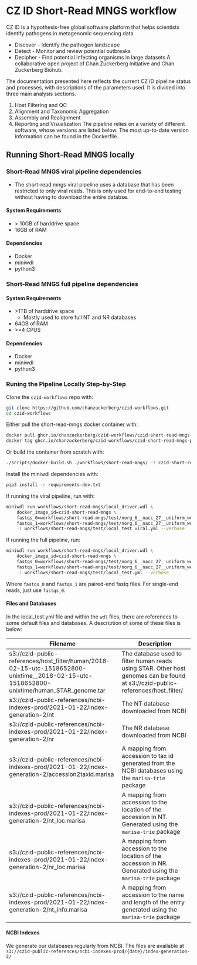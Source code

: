 # CZ ID Short-Read MNGS workflow 

CZ ID is a hypothesis-free global software platform that helps scientists identify pathogens in metagenomic sequencing data.

* Discover - Identify the pathogen landscape
* Detect - Monitor and review potential outbreaks
* Decipher - Find potential infecting organisms in large datasets
A collaborative open project of Chan Zuckerberg Initiative and Chan Zuckerberg Biohub.

The documentation presented here reflects the current CZ ID pipeline status and processes, with descriptions of the parameters used. It is divided into three main analysis sections.

1. Host Filtering and QC
2. Alignment and Taxonomic Aggregation
3. Assembly and Realignment
4. Reporting and Visualization
The pipeline relies on a variety of different software, whose versions are listed below. The most up-to-date version information can be found in the Dockerfile.

## Running Short-Read MNGS locally

### Short-Read MNGS viral pipeline dependencies 
* The short-read mngs viral pipeline uses a database that has been restricted to only viral reads. This is only used for end-to-end testing without having to download the entire databse. 

#### System Requirements
* \> 10GB of harddrive space
* 16GB of RAM

#### Dependencies
* Docker 
* miniwdl 
* python3


### Short-Read MNGS full pipeline dependencies

#### System Requirements
* \>1TB of harddrive space 
    * Mostly used to store full NT and NR databases 
* 64GB of RAM
* \>=4 CPUS

#### Dependencies
* Docker
* miniwdl
* python3 


### Runing the Pipeline Locally Step-by-Step
Clone the `czid-workflows` repo with: 

```bash 
git clone https://github.com/chanzuckerberg/czid-workflows.git
cd czid-workflows
```

Either pull the short-read-mngs docker container with: 

```bash 
docker pull ghcr.io/chanzuckerberg/czid-workflows/czid-short-read-mngs-public:latest
docker tag ghcr.io/chanzuckerberg/czid-workflows/czid-short-read-mngs-public:latest czid-short-read-mngs
```

Or build the container from scratch with: 

```bash
./scripts/docker-build.sh ./workflows/short-read-mngs/ -t czid-short-read-mngs
```

Install the miniwdl dependencies with: 

```bash
pip3 install -r requirements-dev.txt
```
If running the viral pipeline, run with: 
```bash 
miniwdl run workflows/short-read-mngs/local_driver.wdl \
    docker_image_id=czid-short-read-mngs \
    fastqs_0=workflows/short-read-mngs/test/norg_6__nacc_27__uniform_weight_per_organism__hiseq_reads__v6__R1.fastq.gz \
    fastqs_1=workflows/short-read-mngs/test/norg_6__nacc_27__uniform_weight_per_organism__hiseq_reads__v6__R2.fastq.gz \
    -i workflows/short-read-mngs/test/local_test_viral.yml --verbose
```

If running the full pipeline, run:
```bash 
miniwdl run workflows/short-read-mngs/local_driver.wdl \
    docker_image_id=czid-short-read-mngs \
    fastqs_0=workflows/short-read-mngs/test/norg_6__nacc_27__uniform_weight_per_organism__hiseq_reads__v6__R1.fastq.gz \
    fastqs_1=workflows/short-read-mngs/test/norg_6__nacc_27__uniform_weight_per_organism__hiseq_reads__v6__R2.fastq.gz \
    -i workflows/short-read-mngs/test/local_test.yml --verbose
```
Where `fastqs_0` and `fastqs_1` are paired-end fastq files. For single-end reads, just use `fastqs_0`.

#### Files and Databases
In the local_test.yml file and within the `wdl` files, there are references to some default files and databases. A description of some of these files is below:  

Filename | Description
---------|------------
s3://czid-public-references/host_filter/human/2018-02-15-utc-1518652800-unixtime__2018-02-15-utc-1518652800-unixtime/human_STAR_genome.tar | The database used to filter human reads using STAR. Other host genomes can be found at s3://czid-public-references/host_filter/
s3://czid-public-references/ncbi-indexes-prod/2021-01-22/index-generation-2/nt | The NT database downloaded from NCBI
s3://czid-public-references/ncbi-indexes-prod/2021-01-22/index-generation-2/nr | The NR database downloaded from NCBI
s3://czid-public-references/ncbi-indexes-prod/2021-01-22/index-generation-2/accession2taxid.marisa | A mapping from accession to tax id generated from the NCBI databases using the `marisa-trie` package
s3://czid-public-references/ncbi-indexes-prod/2021-01-22/index-generation-2/nt_loc.marisa | A mapping from accession to the location of the accession in NT. Generated using the `marisa-trie` package
s3://czid-public-references/ncbi-indexes-prod/2021-01-22/index-generation-2/nr_loc.marisa | A mapping from accession to the location of the accession in NR. Generated using the `marisa-trie` package
s3://czid-public-references/ncbi-indexes-prod/2021-01-22/index-generation-2/nt_info.marisa | A mapping from accession to the name and length of the entry generated using the `marisa-trie` package

#### NCBI Indexes
We generate our databases regularly from NCBI. The files are available at `s3://czid-public-references/ncbi-indexes-prod/{date}/index-generation-2/` 

